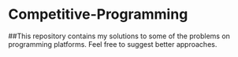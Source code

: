# Competitive-Programming
##This repository contains my solutions to some of the problems on programming platforms.
Feel free to suggest better approaches.

